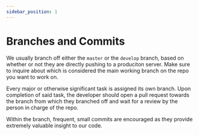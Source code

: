 ```yaml
---
sidebar_position: 1
---
```

# Branches and Commits

We usually branch off either the `master` or the `develop` branch, based on
whether or not they are directly pushing to a produciton server. Make sure to
inquire about which is considered the main working branch on the repo you want
to work on.

Every major or otherwise significant task is assigned its own branch. Upon
completion of said task, the developer should open a pull request towards the
branch from which they branched off and wait for a review by the person in
charge of the repo.

Within the branch, frequent, small commits are encouraged as they provide
extremely valuable insight to our code.


